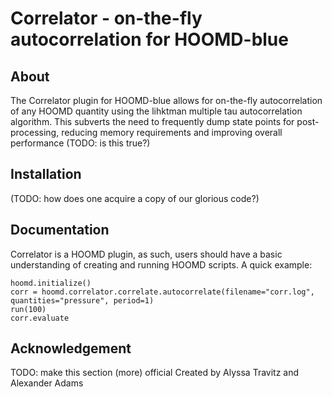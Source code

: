 # Correlator - on-the-fly autocorrelation for HOOMD-blue

## About

The Correlator plugin for HOOMD-blue allows for on-the-fly autocorrelation of any HOOMD quantity using the lihktman multiple tau autocorrelation algorithm.
This subverts the need to frequently dump state points for post-processing, reducing memory requirements and improving overall performance (TODO: is this true?)

## Installation

(TODO: how does one acquire a copy of our glorious code?)

## Documentation

Correlator is a HOOMD plugin, as such, users should have a basic understanding of creating and running HOOMD scripts. 
A quick example:

    hoomd.initialize()
    corr = hoomd.correlator.correlate.autocorrelate(filename="corr.log", quantities="pressure", period=1)
    run(100)
    corr.evaluate

## Acknowledgement

TODO: make this section (more) official
Created by Alyssa Travitz and Alexander Adams

